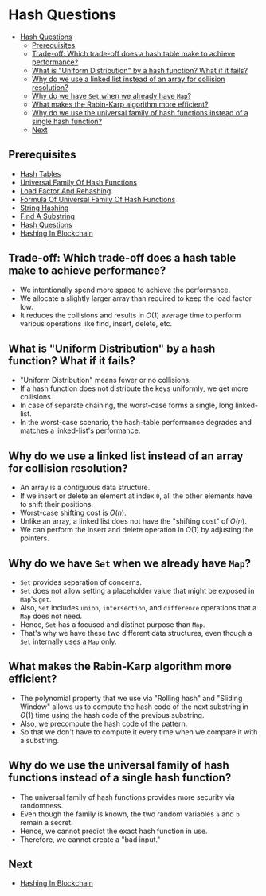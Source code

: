 # Hash Questions

<!-- TOC -->
* [Hash Questions](#hash-questions)
  * [Prerequisites](#prerequisites)
  * [Trade-off: Which trade-off does a hash table make to achieve performance?](#trade-off-which-trade-off-does-a-hash-table-make-to-achieve-performance)
  * [What is "Uniform Distribution" by a hash function? What if it fails?](#what-is-uniform-distribution-by-a-hash-function-what-if-it-fails)
  * [Why do we use a linked list instead of an array for collision resolution?](#why-do-we-use-a-linked-list-instead-of-an-array-for-collision-resolution)
  * [Why do we have `Set` when we already have `Map`?](#why-do-we-have-set-when-we-already-have-map)
  * [What makes the Rabin-Karp algorithm more efficient?](#what-makes-the-rabin-karp-algorithm-more-efficient)
  * [Why do we use the universal family of hash functions instead of a single hash function?](#why-do-we-use-the-universal-family-of-hash-functions-instead-of-a-single-hash-function)
  * [Next](#next)
<!-- TOC -->

## Prerequisites

* [Hash Tables](05hashTables.md)
* [Universal Family Of Hash Functions](10universalFamilyOfHashFunctions.md)
* [Load Factor And Rehashing](15loadFactorAndRehashing.md)
* [Formula Of Universal Family Of Hash Functions](20formulaOfUniversalFamilyOfHashFunctions.md)
* [String Hashing](25stringHashing.md)
* [Find A Substring](30findSubstring.md)
* [Hash Questions](35hashQuestions.md)
* [Hashing In Blockchain](40hashingInBlockchain.md)

## Trade-off: Which trade-off does a hash table make to achieve performance?

* We intentionally spend more space to achieve the performance.
* We allocate a slightly larger array than required to keep the load factor low.
* It reduces the collisions and results in $O(1)$ average time to perform various operations like find, insert, delete, etc.

## What is "Uniform Distribution" by a hash function? What if it fails?

* "Uniform Distribution" means fewer or no collisions.
* If a hash function does not distribute the keys uniformly, we get more collisions.
* In case of separate chaining, the worst-case forms a single, long linked-list.
* In the worst-case scenario, the hash-table performance degrades and matches a linked-list's performance.

## Why do we use a linked list instead of an array for collision resolution?

* An array is a contiguous data structure.
* If we insert or delete an element at index `0`, all the other elements have to shift their positions.
* Worst-case shifting cost is $O(n)$. 
* Unlike an array, a linked list does not have the "shifting cost" of $O(n)$.
* We can perform the insert and delete operation in $O(1)$ by adjusting the pointers.

## Why do we have `Set` when we already have `Map`?

* `Set` provides separation of concerns.
* `Set` does not allow setting a placeholder value that might be exposed in `Map`'s `get`.
* Also, `Set` includes `union`, `intersection`, and `difference` operations that a `Map` does not need.
* Hence, `Set` has a focused and distinct purpose than `Map`.
* That's why we have these two different data structures, even though a `Set` internally uses a `Map` only.

## What makes the Rabin-Karp algorithm more efficient?

* The polynomial property that we use via "Rolling hash" and "Sliding Window" allows us to compute the hash code of the next substring in $O(1)$ time using the hash code of the previous substring.
* Also, we precompute the hash code of the pattern.
* So that we don't have to compute it every time when we compare it with a substring.

## Why do we use the universal family of hash functions instead of a single hash function?

* The universal family of hash functions provides more security via randomness.
* Even though the family is known, the two random variables `a` and `b` remain a secret.
* Hence, we cannot predict the exact hash function in use.
* Therefore, we cannot create a "bad input."

## Next

* [Hashing In Blockchain](40hashingInBlockchain.md)